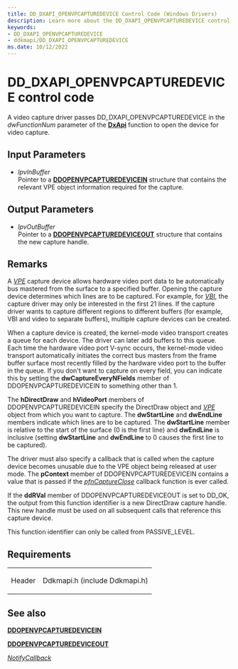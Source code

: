 ```yaml
---
title: DD_DXAPI_OPENVPCAPTUREDEVICE Control Code (Windows Drivers)
description: Learn more about the DD_DXAPI_OPENVPCAPTUREDEVICE control code.
keywords:
- DD_DXAPI_OPENVPCAPTUREDEVICE
- ddkmapi/DD_DXAPI_OPENVPCAPTUREDEVICE
ms.date: 10/12/2022
---
```


# DD\_DXAPI\_OPENVPCAPTUREDEVICE control code

A video capture driver passes DD\_DXAPI\_OPENVPCAPTUREDEVICE in the *dwFunctionNum* parameter of the [**DxApi**](/windows-hardware/drivers/ddi/dxapi/nf-dxapi-dxapi) function to open the device for video capture.

## Input Parameters

- *lpvInBuffer*  
    Pointer to a [**DDOPENVPCAPTUREDEVICEIN**](/windows/win32/api/ddkmapi/ns-ddkmapi-ddopenvpcapturedevicein) structure that contains the relevant VPE object information required for the capture.

## Output Parameters

- *lpvOutBuffer*  
    Pointer to a [**DDOPENVPCAPTUREDEVICEOUT**](/windows/win32/api/ddkmapi/ns-ddkmapi-ddopenvpcapturedeviceout) structure that contains the new capture handle.

## Remarks

A [*VPE*](vpe-callback-functions.md) capture device allows hardware video port data to be automatically bus mastered from the surface to a specified buffer. Opening the capture device determines which lines are to be captured. For example, for [*VBI*](video-vbi-capture.md), the capture driver may only be interested in the first 21 lines. If the capture driver wants to capture different regions to different buffers (for example, VBI and video to separate buffers), multiple capture devices can be created.

When a capture device is created, the kernel-mode video transport creates a queue for each device. The driver can later add buffers to this queue. Each time the hardware video port V-sync occurs, the kernel-mode video transport automatically initiates the correct bus masters from the frame buffer surface most recently filled by the hardware video port to the buffer in the queue. If you don't want to capture on every field, you can indicate this by setting the **dwCaptureEveryNFields** member of DDOPENVPCAPTUREDEVICEIN to something other than 1.

The **hDirectDraw** and **hVideoPort** members of DDOPENVPCAPTUREDEVICEIN specify the DirectDraw object and [*VPE*](vpe-callback-functions.md) object from which you want to capture. The **dwStartLine** and **dwEndLine** members indicate which lines are to be captured. The **dwStartLine** member is relative to the start of the surface (0 is the first line) and **dwEndLine** is inclusive (setting **dwStartLine** and **dwEndLine** to 0 causes the first line to be captured).

The driver must also specify a callback that is called when the capture device becomes unusable due to the VPE object being released at user mode. The **pContext** member of DDOPENVPCAPTUREDEVICEIN contains a value that is passed if the [*pfnCaptureClose*](/windows/win32/api/ddkmapi/ns-ddkmapi-ddopenvpcapturedevicein#members) callback function is ever called.

If the **ddRVal** member of DDOPENVPCAPTUREDEVICEOUT is set to DD\_OK, the output from this function identifier is a new DirectDraw capture handle. This new handle must be used on all subsequent calls that reference this capture device.

This function identifier can only be called from PASSIVE\_LEVEL.

## Requirements

<table>
<tbody>
<tr class="odd">
<td><p>Header</p></td>
<td>Ddkmapi.h (include Ddkmapi.h)</td>
</tr>
</tbody>
</table>

## See also

[**DDOPENVPCAPTUREDEVICEIN**](/windows/win32/api/ddkmapi/ns-ddkmapi-ddopenvpcapturedevicein)

[**DDOPENVPCAPTUREDEVICEOUT**](/windows/win32/api/ddkmapi/ns-ddkmapi-ddopenvpcapturedeviceout)

[*NotifyCallback*](notify-callback-functions-in-a-video-capture-driver.md)
